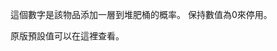 這個數字是該物品添加一層到堆肥桶的概率。 保持數值為0來停用。

原版預設值可以在[](https://minecraft.fandom.com/zh/wiki/%E5%A0%86%E8%82%A5%E6%A1%B6?variant=zh-tw#%E7%94%A8%E9%80%94)這裡查看。